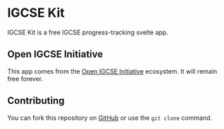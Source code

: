 # IGCSE Kit

IGCSE Kit is a free IGCSE progress-tracking svelte app. 

## Open IGCSE Initiative

This app comes from the [Open IGCSE Initiative](https://igcse.cyclic.app) ecosystem. It will remain free forever. 

## Contributing

You can fork this repository on [GitHub](https://github.com/intfract) or use the `git clone` command. 